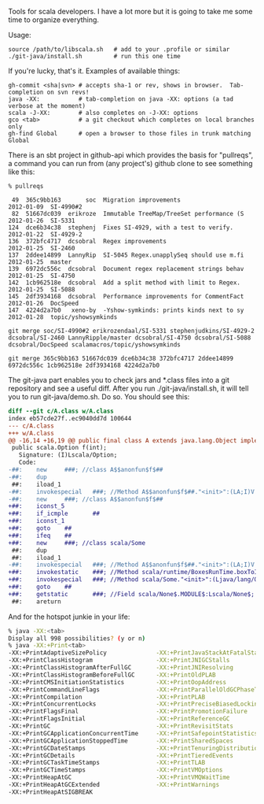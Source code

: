 Tools for scala developers.  I have a lot more but it is going to take
me some time to organize everything.

Usage:

    source /path/to/libscala.sh   # add to your .profile or similar
    ./git-java/install.sh         # run this one time

If you're lucky, that's it.  Examples of available things:

    gh-commit <sha|svn> # accepts sha-1 or rev, shows in browser.  Tab-completion on svn revs!
    java -XX:           # tab-completion on java -XX: options (a tad verbose at the moment)
    scala -J-XX:        # also completes on -J-XX: options
    gco <tab>           # a git checkout which completes on local branches only
    gh-find Global      # open a browser to those files in trunk matching Global
    
There is an sbt project in github-api which provides the basis for "pullreqs",
a command you can run from (any project's) github clone to see something like this:

    % pullreqs 

     49  365c9bb163       soc  Migration improvements                    2012-01-09  SI-4990#2
     82  51667dc039  erikroze  Immutable TreeMap/TreeSet performance (S  2012-01-26  SI-5331
    124  dce6b34c38  stephenj  Fixes SI-4929, with a test to verify.     2012-01-22  SI-4929-2
    136  372bfc4717  dcsobral  Regex improvements                        2012-01-25  SI-2460
    137  2ddee14899  LannyRip  SI-5045 Regex.unapplySeq should use m.fi  2012-01-25  master
    139  6972dc556c  dcsobral  Document regex replacement strings behav  2012-01-25  SI-4750
    142  1cb962518e  dcsobral  Add a split method with limit to Regex.   2012-01-25  SI-5088
    145  2df3934168  dcsobral  Performance improvements for CommentFact  2012-01-26  DocSpeed
    147  4224d2a7b0   xeno-by  -Yshow-symkinds: prints kinds next to sy  2012-01-28  topic/yshowsymkinds

    git merge soc/SI-4990#2 erikrozendaal/SI-5331 stephenjudkins/SI-4929-2 dcsobral/SI-2460 LannyRipple/master dcsobral/SI-4750 dcsobral/SI-5088 dcsobral/DocSpeed scalamacros/topic/yshowsymkinds

    git merge 365c9bb163 51667dc039 dce6b34c38 372bfc4717 2ddee14899 6972dc556c 1cb962518e 2df3934168 4224d2a7b0

The git-java part enables you to check jars and *.class files into a
git repository and see a useful diff.  After you run ./git-java/install.sh,
it will tell you to run git-java/demo.sh.  Do so.  You should see this:

```diff
diff --git c/A.class w/A.class
index eb57cde27f..ec9040dd7d 100644
--- c/A.class
+++ w/A.class
@@ -16,14 +16,19 @@ public final class A extends java.lang.Object implements scala.ScalaObject{
 public scala.Option f(int);
   Signature: (I)Lscala/Option;
   Code:
-##:    new     ###; //class A$$anonfun$f$##
-##:    dup
 ##:    iload_1
-##:    invokespecial   ###; //Method A$$anonfun$f$##."<init>":(LA;I)V
-##:    new     ###; //class A$$anonfun$f$##
+##:    iconst_5
+##:    if_icmple       ##
+##:    iconst_1
+##:    goto    ##
+##:    ifeq    ##
+##:    new     ###; //class scala/Some
 ##:    dup
 ##:    iload_1
-##:    invokespecial   ###; //Method A$$anonfun$f$##."<init>":(LA;I)V
+##:    invokestatic    ###; //Method scala/runtime/BoxesRunTime.boxToInteger:(I)Ljava/lang/Integer;
+##:    invokespecial   ###; //Method scala/Some."<init>":(Ljava/lang/Object;)V
+##:    goto    ##
+##:    getstatic       ###; //Field scala/None$.MODULE$:Lscala/None$;
 ##:    areturn
```

And for the hotspot junkie in your life:

```bash
% java -XX:<tab>
Display all 998 possibilities? (y or n)
% java -XX:+Print<tab>
-XX:+PrintAdaptiveSizePolicy              -XX:+PrintJavaStackAtFatalState
-XX:+PrintClassHistogram                  -XX:+PrintJNIGCStalls
-XX:+PrintClassHistogramAfterFullGC       -XX:+PrintJNIResolving
-XX:+PrintClassHistogramBeforeFullGC      -XX:+PrintOldPLAB
-XX:+PrintCMSInitiationStatistics         -XX:+PrintOopAddress
-XX:+PrintCommandLineFlags                -XX:+PrintParallelOldGCPhaseTimes
-XX:+PrintCompilation                     -XX:+PrintPLAB
-XX:+PrintConcurrentLocks                 -XX:+PrintPreciseBiasedLockingStatistics
-XX:+PrintFlagsFinal                      -XX:+PrintPromotionFailure
-XX:+PrintFlagsInitial                    -XX:+PrintReferenceGC
-XX:+PrintGC                              -XX:+PrintRevisitStats
-XX:+PrintGCApplicationConcurrentTime     -XX:+PrintSafepointStatistics
-XX:+PrintGCApplicationStoppedTime        -XX:+PrintSharedSpaces
-XX:+PrintGCDateStamps                    -XX:+PrintTenuringDistribution
-XX:+PrintGCDetails                       -XX:+PrintTieredEvents
-XX:+PrintGCTaskTimeStamps                -XX:+PrintTLAB
-XX:+PrintGCTimeStamps                    -XX:+PrintVMOptions
-XX:+PrintHeapAtGC                        -XX:+PrintVMQWaitTime
-XX:+PrintHeapAtGCExtended                -XX:+PrintWarnings
-XX:+PrintHeapAtSIGBREAK                  
```
